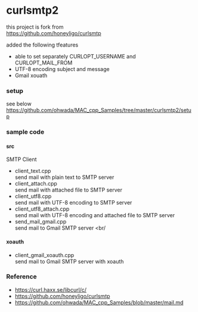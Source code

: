 curlsmtp2
===============

this project is fork from <br/>
https://github.com/honeyligo/curlsmtp <br/>

added the following tfeatures <br/>
- able to set separately CURLOPT_USERNAME and CURLOPT_MAIL_FROM <br/>
- UTF-8 encoding subject and message  <br/>
- Gmail xouath  <br/>


### setup
see below <br/>
https://github.com/ohwada/MAC_cpp_Samples/tree/master/curlsmtp2/setup <br/>

### sample code

#### src
SMTP Client <br/>
- client_text.cpp <br/>
send mail with plain text to SMTP server  <br/>
- client_attach.cpp <br/>
send mail with attached file to SMTP server <br/>
- client_utf8.cpp <br/>
send mail with UTF-8 encoding to SMTP server <br/>
- client_utf8_attach.cpp <br/>
send mail with UTF-8 encoding and  attached file to SMTP server <br/>
- send_mail_gmail.cpp <br/>
send mail to Gmail SMTP server <br/

 
#### xoauth
- client_gmail_xoauth.cpp <br/>
send mail to Gmail SMTP server with xoauth <br/>


### Reference <br/>
- https://curl.haxx.se/libcurl/c/
- https://github.com/honeyligo/curlsmtp <br/>
- https://github.com/ohwada/MAC_cpp_Samples/blob/master/mail.md


